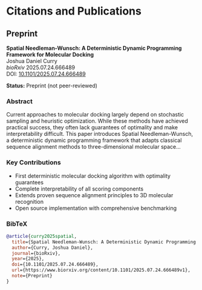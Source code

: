 # Citations and Publications

## Preprint

**Spatial Needleman-Wunsch: A Deterministic Dynamic Programming Framework for Molecular Docking**  
Joshua Daniel Curry  
*bioRxiv* 2025.07.24.666489  
DOI: [10.1101/2025.07.24.666489](https://doi.org/10.1101/2025.07.24.666489)

**Status:** Preprint (not peer-reviewed)

### Abstract
Current approaches to molecular docking largely depend on stochastic sampling and heuristic optimization. While these methods have achieved practical success, they often lack guarantees of optimality and make interpretability difficult. This paper introduces Spatial Needleman-Wunsch, a deterministic dynamic programming framework that adapts classical sequence alignment methods to three-dimensional molecular space...

### Key Contributions
- First deterministic molecular docking algorithm with optimality guarantees
- Complete interpretability of all scoring components
- Extends proven sequence alignment principles to 3D molecular recognition
- Open source implementation with comprehensive benchmarking

### BibTeX
```bibtex
@article{curry2025spatial,
  title={Spatial Needleman-Wunsch: A Deterministic Dynamic Programming Framework for Molecular Docking},
  author={Curry, Joshua Daniel},
  journal={bioRxiv},
  year={2025},
  doi={10.1101/2025.07.24.666489},
  url={https://www.biorxiv.org/content/10.1101/2025.07.24.666489v1},
  note={Preprint}
}
